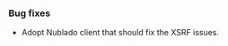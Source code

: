 <!-- Delete the sections that don't apply -->

### Bug fixes

- Adopt Nublado client that should fix the XSRF issues.
